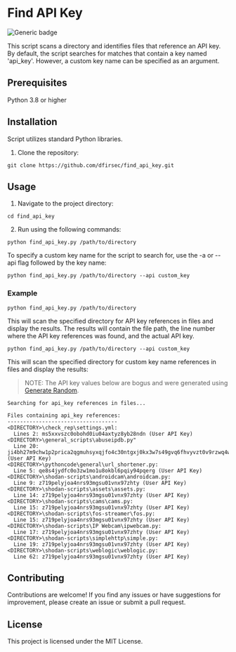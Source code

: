 # Find API Key

![Generic badge](https://img.shields.io/badge/python-3.8-blue.svg)

This script scans a directory and identifies files that reference an API key.  By default, the script searches for matches that contain a key named 'api_key'. However, a custom key name can be specified as an argument.

## Prerequisites

Python 3.8 or higher

## Installation

Script utilizes standard Python libraries.

1. Clone the repository:

```text
git clone https://github.com/dfirsec/find_api_key.git
```

## Usage

1. Navigate to the project directory:

```text
cd find_api_key
```

2. Run using the following commands:

```text
python find_api_key.py /path/to/directory
```

To specify a custom key name for the script to search for, use the -a or --api flag followed by the key name:

```text
python find_api_key.py /path/to/directory --api custom_key
```

### Example

```text
python find_api_key.py /path/to/directory
```

This will scan the specified directory for API key references in files and display the results. The results will contain the file path, the line number where the API key references was found, and the actual API key.

```text
python find_api_key.py /path/to/directory --api custom_key
```

This will scan the specified directory for custom key name references in files and display the results:

> NOTE: The API key values below are bogus and were generated using [Generate Random](https://generate-random.org/).

```text
Searching for api_key references in files...

Files containing api_key references:
-----------------------------------
<DIRECTORY>\check_rep\settings.yml:
  Lines 2: ms5xxvszc0obohd0iu04axtyz8yb28ndn (User API Key)
<DIRECTORY>\general_scripts\abuseipdb.py"
  Line 20: ji4bh27m9chw1p2prica2qgmuhsyxqjfo4c30ntgxj0kx3w7s49gvq6fhvyvzt0v9rzwq4w17i61phnz (User API Key)
<DIRECTORY>\pythoncode\general\url_shortener.py:
  Line 5: qe8s4jydfc0o3zw1mo1u8okbl6pqiy94pqerg (User API Key)
<DIRECTORY>\shodan-scripts\androidcam\androidcam.py:
  Line 9: z719pelyjoa4nrs93mgsu01vnx97zhty (User API Key)
<DIRECTORY>\shodan-scripts\assets\assets.py:
  Line 14: z719pelyjoa4nrs93mgsu01vnx97zhty (User API Key)
<DIRECTORY>\shodan-scripts\cams\cams.py:
  Line 15: z719pelyjoa4nrs93mgsu01vnx97zhty (User API Key)
<DIRECTORY>\shodan-scripts\fos-streamer\fos.py:
  Line 15: z719pelyjoa4nrs93mgsu01vnx97zhty (User API Key)
<DIRECTORY>\shodan-scripts\IP Webcam\ipwebcam.py:
  Line 17: z719pelyjoa4nrs93mgsu01vnx97zhty (User API Key)
<DIRECTORY>\shodan-scripts\simplehttp\simple.py:
  Line 19: z719pelyjoa4nrs93mgsu01vnx97zhty (User API Key)
<DIRECTORY>\shodan-scripts\weblogic\weblogic.py:
  Line 62: z719pelyjoa4nrs93mgsu01vnx97zhty (User API Key)
```


## Contributing

Contributions are welcome! If you find any issues or have suggestions for improvement, please create an issue or submit a pull request.

## License

This project is licensed under the MIT License.
